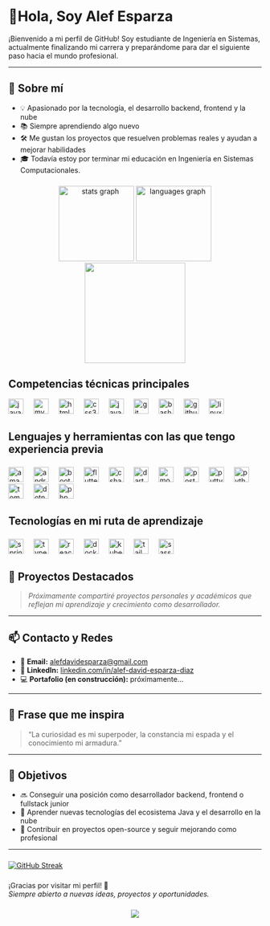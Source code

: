 <h1 align="left">👋Hola, Soy Alef Esparza</h1>

¡Bienvenido a mi perfil de GitHub! Soy estudiante de Ingeniería en Sistemas, actualmente finalizando mi carrera y preparándome para dar el siguiente paso hacia el mundo profesional.

---

## 🚀 Sobre mí
- 💡 Apasionado por la tecnología, el desarrollo backend, frontend y la nube
- 📚 Siempre aprendiendo algo nuevo
- 🛠️ Me gustan los proyectos que resuelven problemas reales y ayudan a mejorar habilidades
- 🎓 Todavía estoy por terminar mi educación en Ingeniería en Sistemas Computacionales.

###

<div align="center">
<img src="https://github-readme-stats.vercel.app/api?username=alefesparzadev&hide_title=false&hide_rank=false&show_icons=true&include_all_commits=true&count_private=true&disable_animations=false&theme=github_dark&locale=en&hide_border=false" height="150" alt="stats graph"  />
  <img src="https://github-readme-stats.vercel.app/api/top-langs?username=alefesparzadev&locale=en&hide_title=false&layout=compact&card_width=320&langs_count=5&theme=github_dark&hide_border=false" height="150" alt="languages graph"  />
<img height="200" src="https://i.pinimg.com/originals/7e/b2/49/7eb249f2fd2e58e9ad6dd60ef892971b.gif" />
</div>

###




<h2 align="left">Competencias técnicas principales</h2>


<div align="left">
  <img src="https://cdn.jsdelivr.net/gh/devicons/devicon/icons/java/java-original.svg" height="30" alt="java logo"  />
  <img width="12" />
  <img src="https://cdn.jsdelivr.net/gh/devicons/devicon/icons/mysql/mysql-original.svg" height="30" alt="mysql logo"  />
  <img width="12" />
  <img src="https://cdn.jsdelivr.net/gh/devicons/devicon/icons/html5/html5-original.svg" height="30" alt="html5 logo"  />
  <img width="12" />
  <img src="https://cdn.jsdelivr.net/gh/devicons/devicon/icons/css3/css3-original.svg" height="30" alt="css3 logo"  />
  <img width="12" />
  <img src="https://cdn.jsdelivr.net/gh/devicons/devicon/icons/javascript/javascript-original.svg" height="30" alt="javascript logo"  />
  <img width="12" />
  <img src="https://cdn.jsdelivr.net/gh/devicons/devicon/icons/git/git-original.svg" height="30" alt="git logo"  />
  <img width="12" />
  <img src="https://cdn.jsdelivr.net/gh/devicons/devicon/icons/bash/bash-original.svg" height="30" alt="bash logo"  />
  <img width="12" />
  <img src="https://cdn.jsdelivr.net/gh/devicons/devicon/icons/github/github-original.svg" height="30" alt="github logo"  />
  <img width="12" />
  <img src="https://cdn.jsdelivr.net/gh/devicons/devicon/icons/linux/linux-original.svg" height="30" alt="linux logo"  />
</div>

###

<h2 align="left">Lenguajes y herramientas con las que tengo experiencia previa</h2>

###

<div align="left">
  <img src="https://cdn.jsdelivr.net/gh/devicons/devicon/icons/amazonwebservices/amazonwebservices-line-wordmark.svg" height="30" alt="amazonwebservices logo"  />
  <img width="12" />
  <img src="https://cdn.jsdelivr.net/gh/devicons/devicon/icons/androidstudio/androidstudio-original.svg" height="30" alt="androidstudio logo"  />
  <img width="12" />
  <img src="https://cdn.jsdelivr.net/gh/devicons/devicon/icons/bootstrap/bootstrap-original.svg" height="30" alt="bootstrap logo"  />
  <img width="12" />
  <img src="https://cdn.jsdelivr.net/gh/devicons/devicon/icons/flutter/flutter-original.svg" height="30" alt="flutter logo"  />
  <img width="12" />
  <img src="https://cdn.jsdelivr.net/gh/devicons/devicon/icons/csharp/csharp-original.svg" height="30" alt="csharp logo"  />
  <img width="12" />
  <img src="https://cdn.jsdelivr.net/gh/devicons/devicon/icons/dart/dart-original.svg" height="30" alt="dart logo"  />
  <img width="12" />
  <img src="https://cdn.jsdelivr.net/gh/devicons/devicon/icons/mongodb/mongodb-original.svg" height="30" alt="mongodb logo"  />
  <img width="12" />
  <img src="https://cdn.jsdelivr.net/gh/devicons/devicon/icons/postgresql/postgresql-original.svg" height="30" alt="postgresql logo"  />
  <img width="12" />
  <img src="https://cdn.jsdelivr.net/gh/devicons/devicon/icons/putty/putty-original.svg" height="30" alt="putty logo"  />
  <img width="12" />
  <img src="https://cdn.jsdelivr.net/gh/devicons/devicon/icons/python/python-original.svg" height="30" alt="python logo"  />
  <img width="12" />
  <img src="https://cdn.jsdelivr.net/gh/devicons/devicon/icons/tomcat/tomcat-original.svg" height="30" alt="tomcat logo"  />
  <img width="12" />
  <img src="https://cdn.jsdelivr.net/gh/devicons/devicon/icons/dotnetcore/dotnetcore-original.svg" height="30" alt="dotnetcore logo"  />
  <img width="12" />
  <img src="https://cdn.jsdelivr.net/gh/devicons/devicon/icons/php/php-original.svg" height="30" alt="php logo"  />
</div>

###

<h2 align="left">Tecnologías en mi ruta de aprendizaje</h2>

###

<div align="left">
  <img src="https://cdn.jsdelivr.net/gh/devicons/devicon/icons/spring/spring-original.svg" height="30" alt="spring logo"  />
  <img width="12" />
  <img src="https://cdn.jsdelivr.net/gh/devicons/devicon/icons/typescript/typescript-original.svg" height="30" alt="typescript logo"  />
  <img width="12" />
  <img src="https://cdn.jsdelivr.net/gh/devicons/devicon/icons/react/react-original.svg" height="30" alt="react logo"  />
  <img width="12" />
  <img src="https://cdn.jsdelivr.net/gh/devicons/devicon/icons/docker/docker-original.svg" height="30" alt="docker logo"  />
  <img width="12" />
  <img src="https://cdn.jsdelivr.net/gh/devicons/devicon/icons/kubernetes/kubernetes-plain.svg" height="30" alt="kubernetes logo"  />
  <img width="12" />
  <img src="https://cdn.jsdelivr.net/gh/devicons/devicon/icons/tailwindcss/tailwindcss-original-wordmark.svg" height="30" alt="tailwindcss logo"  />
  <img width="12" />
  <img src="https://cdn.jsdelivr.net/gh/devicons/devicon/icons/sass/sass-original.svg" height="30" alt="sass logo"  />
</div>

###


## 📌 Proyectos Destacados

> *Próximamente compartiré proyectos personales y académicos que reflejan mi aprendizaje y crecimiento como desarrollador.*

---

## 📫 Contacto y Redes

- 📧 **Email:** alefdavidesparza@gmail.com
- 💼 **LinkedIn:** [linkedin.com/in/alef-david-esparza-diaz](www.linkedin.com/in/alef-david-esparza-diaz)
- 💻 **Portafolio (en construcción):** próximamente...

---

## 💬 Frase que me inspira

> “La curiosidad es mi superpoder, la constancia mi espada y el conocimiento mi armadura.”

---

## 🎯 Objetivos

- 🔜 Conseguir una posición como desarrollador backend, frontend o fullstack junior
- 🌱 Aprender nuevas tecnologías del ecosistema Java y el desarrollo en la nube
- 🧠 Contribuir en proyectos open-source y seguir mejorando como profesional

---
###

<a href="https://git.io/streak-stats"><img src="https://github-readme-streak-stats.herokuapp.com?user=alefesparzadev&theme=github-dark-blue&exclude_days=Sun%2CSat" alt="GitHub Streak" /></a>

###

¡Gracias por visitar mi perfil! 🚀  
*Siempre abierto a nuevas ideas, proyectos y oportunidades.*

###

<div align="center">
  <img src="https://visitor-badge.laobi.icu/badge?page_id=alefesparzadev.alefesparzadev&"  />
</div>

###
